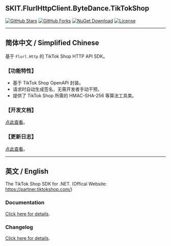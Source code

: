## SKIT.FlurlHttpClient.ByteDance.TikTokShop

[![GitHub Stars](https://img.shields.io/github/stars/fudiwei/DotNetCore.SKIT.FlurlHttpClient.ByteDance?logo=github&label=Stars)](https://github.com/fudiwei/DotNetCore.SKIT.FlurlHttpClient.ByteDance) [![GitHub Forks](https://img.shields.io/github/forks/fudiwei/DotNetCore.SKIT.FlurlHttpClient.ByteDance?logo=github&label=Forks)](https://github.com/fudiwei/DotNetCore.SKIT.FlurlHttpClient.ByteDance) [![NuGet Download](https://img.shields.io/nuget/dt/SKIT.FlurlHttpClient.ByteDance.TikTokShop.svg?sanitize=true&label=Downloads)](https://www.nuget.org/packages/SKIT.FlurlHttpClient.ByteDance.TikTokShop) [![License](https://img.shields.io/github/license/fudiwei/DotNetCore.SKIT.FlurlHttpClient.ByteDance?label=License)](https://mit-license.org/)

---

## 简体中文 / Simplified Chinese

基于 `Flurl.Http` 的 TikTok Shop HTTP API SDK。

### 【功能特性】

-   基于 TikTok Shop OpenAPI 封装。
-   请求时自动生成签名，无需开发者手动干预。
-   提供了 TikTok Shop 所需的 HMAC-SHA-256 等算法工具类。

### 【开发文档】

[点此查看](https://github.com/fudiwei/DotNetCore.SKIT.FlurlHttpClient.ByteDance)。

### 【更新日志】

[点此查看](https://github.com/fudiwei/DotNetCore.SKIT.FlurlHttpClient.ByteDance/blob/main/CHANGELOG.md)。

---

## 英文 / English

The TikTok Shop SDK for .NET. (Offical Website: https://partner.tiktokshop.com/)

### Documentation

[Click here for details](https://github.com/fudiwei/DotNetCore.SKIT.FlurlHttpClient.ByteDance).

### Changelog

[Click here for details](https://github.com/fudiwei/DotNetCore.SKIT.FlurlHttpClient.ByteDance/blob/main/CHANGELOG.md).
